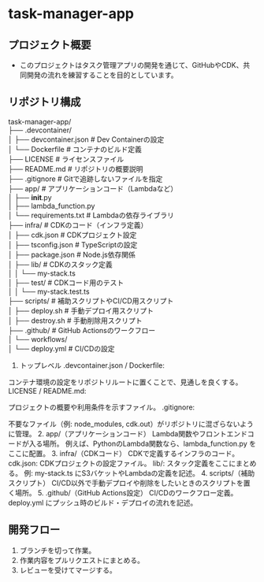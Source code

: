 # task-manager-app
## プロジェクト概要
- このプロジェクトはタスク管理アプリの開発を通じて、GitHubやCDK、共同開発の流れを練習することを目的としています。

## リポジトリ構成
task-manager-app/  
├── .devcontainer/  
│   ├── devcontainer.json # Dev Containerの設定  
│   └── Dockerfile # コンテナのビルド定義  
├── LICENSE              # ライセンスファイル  
├── README.md            # リポジトリの概要説明  
├── .gitignore           # Gitで追跡しないファイルを指定  
├── app/                 # アプリケーションコード（Lambdaなど）  
│   ├── __init__.py  
│   ├── lambda_function.py  
│   └── requirements.txt  # Lambdaの依存ライブラリ  
├── infra/               # CDKのコード（インフラ定義）  
│   ├── cdk.json         # CDKプロジェクト設定  
│   ├── tsconfig.json    # TypeScriptの設定  
│   ├── package.json     # Node.js依存関係  
│   ├── lib/             # CDKのスタック定義  
│   │   └── my-stack.ts  
│   ├── test/            # CDKコード用のテスト  
│   │   └── my-stack.test.ts  
├── scripts/             # 補助スクリプトやCI/CD用スクリプト  
│   ├── deploy.sh        # 手動デプロイ用スクリプト  
│   ├── destroy.sh       # 手動削除用スクリプト  
├── .github/             # GitHub Actionsのワークフロー  
│   └── workflows/  
│       └── deploy.yml   # CI/CDの設定  

1. トップレベル
.devcontainer.json / Dockerfile:

コンテナ環境の設定をリポジトリルートに置くことで、見通しを良くする。
LICENSE / README.md:

プロジェクトの概要や利用条件を示すファイル。
.gitignore:

不要なファイル（例: node_modules, cdk.out）がリポジトリに混ざらないように管理。
2. app/（アプリケーションコード）
Lambda関数やフロントエンドコードが入る場所。
例えば、PythonのLambda関数なら、lambda_function.py をここに配置。
3. infra/（CDKコード）
CDKで定義するインフラのコード。
cdk.json:
CDKプロジェクトの設定ファイル。
lib/:
スタック定義をここにまとめる。
例: my-stack.ts にS3バケットやLambdaの定義を記述。
4. scripts/（補助スクリプト）
CI/CD以外で手動デプロイや削除をしたいときのスクリプトを置く場所。
5. .github/（GitHub Actions設定）
CI/CDのワークフロー定義。
deploy.yml にプッシュ時のビルド・デプロイの流れを記述。

## 開発フロー
1. ブランチを切って作業。
2. 作業内容をプルリクエストにまとめる。
3. レビューを受けてマージする。
